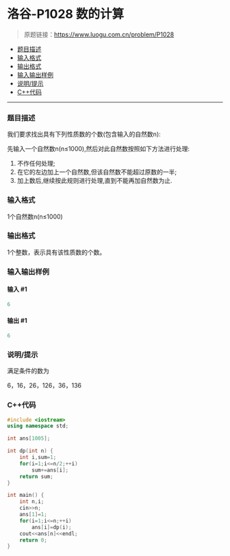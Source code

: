 # 洛谷-P1028 数的计算

> 原题链接：https://www.luogu.com.cn/problem/P1028

- [题目描述](#题目描述)
- [输入格式](#输入格式)
- [输出格式](#输出格式)
- [输入输出样例](#输入输出样例)
- [说明/提示](#说明/提示)
- [C++代码](#C++代码)

---

### <a name="题目描述">题目描述</a>

我们要求找出具有下列性质数的个数(包含输入的自然数n):

先输入一个自然数n(n&le;1000),然后对此自然数按照如下方法进行处理:

1. 不作任何处理;
2. 在它的左边加上一个自然数,但该自然数不能超过原数的一半;
3. 加上数后,继续按此规则进行处理,直到不能再加自然数为止.

### <a name="输入格式">输入格式</a>

1个自然数n(n&le;1000)

### <a name="输出格式">输出格式</a>

1个整数，表示具有该性质数的个数。

### <a name="输入输出样例">输入输出样例</a>

#### 输入 #1

```c++
6
```

#### 输出 #1

```c++
6
```

### <a name="说明/提示">说明/提示</a>

满足条件的数为

6，16，26，126，36，136

### <a name="C++代码">C++代码</a>

```c++
#include <iostream>
using namespace std;

int ans[1005];

int dp(int n) {
    int i,sum=1;
    for(i=1;i<=n/2;++i)
        sum+=ans[i];
    return sum;
}

int main() {
    int n,i;
    cin>>n;
    ans[1]=1;
    for(i=1;i<=n;++i)
        ans[i]=dp(i);
    cout<<ans[n]<<endl;
    return 0;
}
```
